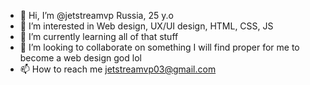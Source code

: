 - 👋 Hi, I’m @jetstreamvp Russia, 25 y.o
- 👀 I’m interested in Web design, UX/UI design, HTML, CSS, JS
- 🌱 I’m currently learning all of that stuff
- 💞️ I’m looking to collaborate on something I will find proper for me to become a web design god lol
- 📫 How to reach me jetstreamvp03@gmail.com


<!---
jetstreamvp/jetstreamvp is a ✨ special ✨ repository because its `README.md` (this file) appears on your GitHub profile.
You can click the Preview link to take a look at your changes.
--->
